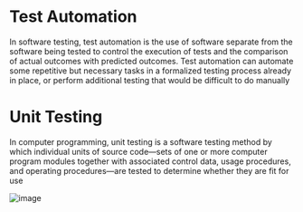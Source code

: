# Test Automation

In software testing, test automation is the use of software separate from the software being tested
to control the execution of tests and the comparison of actual outcomes with predicted outcomes. Test
automation can automate some repetitive but necessary tasks in a formalized testing process already in place,
or perform additional testing that would be difficult to do manually

# Unit Testing
In computer programming, unit testing is a software testing method by which individual units of source
code—sets of one or more computer program modules together with associated control data, usage procedures,
and operating procedures—are tested to determine whether they are fit for use

![image](https://user-images.githubusercontent.com/105450025/206853748-147004d6-9429-48b6-9576-9cfabeca9578.png)
